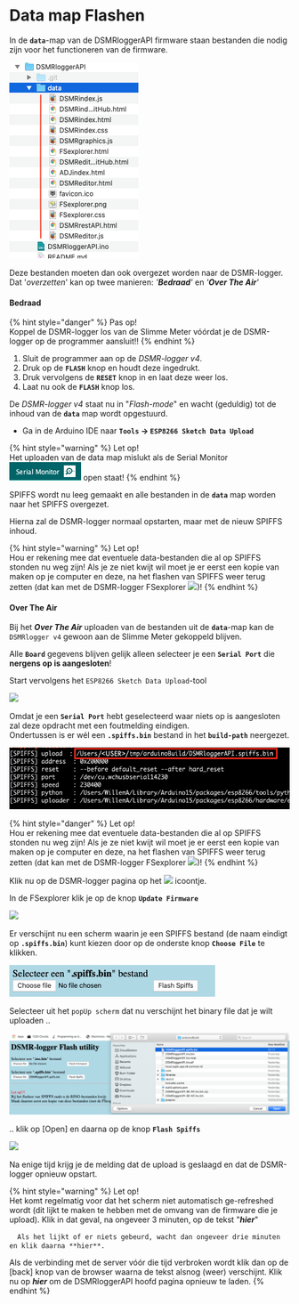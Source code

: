 # Data map Flashen

In de **`data`**-map van de DSMRloggerAPI firmware staan bestanden die nodig zijn voor het functioneren van de firmware.

![](../.gitbook/assets/datamap.png)

Deze bestanden moeten dan ook overgezet worden naar de DSMR-logger. Dat '_overzetten_' kan op twee manieren: _'**Bedraad**'_ en _'**Over The Air**'_

#### Bedraad <a id="bedraad"></a>

{% hint style="danger" %}
Pas op!  
Koppel de DSMR-logger los van de Slimme Meter vóórdat je de DSMR-logger op de programmer aansluit!!
{% endhint %}

1. Sluit de programmer aan op de _DSMR-logger v4_.
2. Druk op de **`FLASH`** knop en houdt deze ingedrukt.
3. Druk vervolgens de **`RESET`** knop in en laat deze weer los.
4. Laat nu ook de **`FLASH`** knop los.

De _DSMR-logger v4_ staat nu in "_Flash-mode_" en wacht \(geduldig\) tot de inhoud van de **`data`** map wordt opgestuurd.

* Ga in de Arduino IDE naar **`Tools` -&gt; `ESP8266 Sketch Data Upload`**

{% hint style="warning" %}
Let op!  
Het uploaden van de data map mislukt als de Serial Monitor ![](../.gitbook/assets/serialmonitor_icon.png) open staat!
{% endhint %}

SPIFFS wordt nu leeg gemaakt en alle bestanden in de **`data`** map worden naar het SPIFFS overgezet.

Hierna zal de DSMR-logger normaal opstarten, maar met de nieuw SPIFFS inhoud.

{% hint style="warning" %}
Let op!  
Hou er rekening mee dat eventuele data-bestanden die al op SPIFFS stonden nu weg zijn! Als je ze niet kwijt wil moet je er eerst een kopie van maken op je computer en deze, na het flashen van SPIFFS weer terug zetten \(dat kan met de DSMR-logger FSexplorer ![](https://mrwheel.github.io/DSMRloggerWS/img/FSexplorer.png)\)!
{% endhint %}



#### Over The Air <a id="over-the-air"></a>

Bij het _**Over The Air**_ uploaden van de bestanden uit de **`data`**-map kan de `DSMRlogger v4` gewoon aan de Slimme Meter gekoppeld blijven.

Alle **`Board`** gegevens blijven gelijk alleen selecteer je een **`Serial Port`** die **nergens op is aangesloten**!

Start vervolgens het `ESP8266 Sketch Data Upload`-tool

![](https://mrwheel.github.io/DSMRloggerWS/img/ESP8266SketchUploadTool.png)

Omdat je een **`Serial Port`** hebt geselecteerd waar niets op is aangesloten zal deze opdracht met een foutmelding eindigen.  
Ondertussen is er wél een **`.spiffs.bin`** bestand in het **`build-path`** neergezet.

![](../.gitbook/assets/datauploadspiffs.png)

{% hint style="danger" %}
Let op!  
Hou er rekening mee dat eventuele data-bestanden die al op SPIFFS stonden nu weg zijn! Als je ze niet kwijt wil moet je er eerst een kopie van maken op je computer en deze, na het flashen van SPIFFS weer terug zetten \(dat kan met de DSMR-logger FSexplorer ![](https://mrwheel.github.io/DSMRloggerWS/img/FSexplorer.png)\)!
{% endhint %}

Klik nu op de DSMR-logger pagina op het ![](https://mrwheel.github.io/DSMRloggerWS/img/FSexplorer.png) icoontje.

In de FSexplorer klik je op de knop **`Update Firmware`**

![](https://mrwheel.github.io/DSMRloggerWS/img/DSMRloggerWS_FSexplorer.png)

Er verschijnt nu een scherm waarin je een SPIFFS bestand \(de naam eindigt op **`.spiffs.bin`**\) kunt kiezen door op de onderste knop **`Choose File`** te klikken.

![](../.gitbook/assets/choosespiffs.png)

Selecteer uit het `popUp scherm` dat nu verschijnt het binary file dat je wilt uploaden ..

![](../.gitbook/assets/choose_spiffs_bin.png)

.. klik op \[Open\] en daarna op de knop **`Flash Spiffs`**

![](https://mrwheel.github.io/DSMRloggerWS/img/DSMR-FlashWait4Reboot.png)

Na enige tijd krijg je de melding dat de upload is geslaagd en dat de DSMR-logger opnieuw opstart.

{% hint style="warning" %}
Let op!  
Het komt regelmatig voor dat het scherm niet automatisch ge-refreshed wordt \(dit lijkt te maken te hebben met de omvang van de firmware die je upload\). Klik in dat geval, na ongeveer 3 minuten, op de tekst "_**hier**_"  
  
      Als het lijkt of er niets gebeurd, wacht dan ongeveer drie minuten en klik daarna **hier**.  
  
Als de verbinding met de server vóór die tijd verbroken wordt klik dan op de \[back\] knop van de browser waarna de tekst alsnog \(weer\) verschijnt. Klik nu op _**hier**_ om de DSMRloggerAPI hoofd pagina opnieuw te laden.
{% endhint %}



